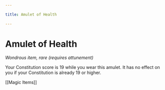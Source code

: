 --- 
title: Amulet of Health 
---
# Amulet of Health

*Wondrous item, rare (requires attunement)*

Your Constitution score is 19 while you wear this amulet. It has no effect on you if your Constitution is already 19 or higher.


[[Magic Items]]
